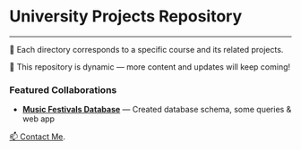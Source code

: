 # University Projects Repository
-----------------------------------------------------------------------------------------------------------------------------------------------------------------------
📖 Each directory corresponds to a specific course and its related projects.

🚀 This repository is dynamic — more content and updates will keep coming!

### Featured Collaborations

- **[Music Festivals Database](https://github.com/yannisleventis/databases)** — Created database schema, some queries & web app  


[📫 Contact Me](mailto:vafentoulidis@outlook.com).
